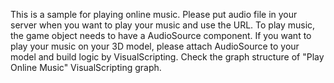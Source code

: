 This is a sample for playing online music. Please put audio file in your server when you want to play your music and use the URL. To play music, the game object needs to have a AudioSource component. If you want to play your music on your 3D model, please attach AudioSource to your model and build logic by VisualScripting. Check the graph structure of "Play Online Music" VisualScripting graph.